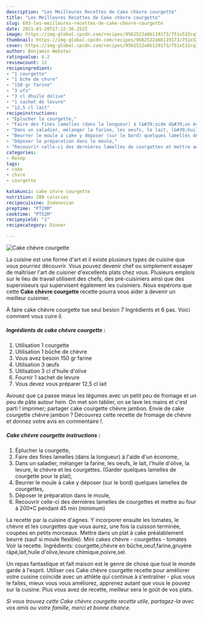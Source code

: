 ```yaml
---
description: "Les Meilleures Recettes de Cake chèvre courgette"
title: "Les Meilleures Recettes de Cake chèvre courgette"
slug: 693-les-meilleures-recettes-de-cake-chevre-courgette
date: 2021-01-20T17:12:36.252Z
image: https://img-global.cpcdn.com/recipes/9562522a6b119173/751x532cq70/cake-chevre-courgette-photo-principale-de-la-recette.jpg
thumbnail: https://img-global.cpcdn.com/recipes/9562522a6b119173/751x532cq70/cake-chevre-courgette-photo-principale-de-la-recette.jpg
cover: https://img-global.cpcdn.com/recipes/9562522a6b119173/751x532cq70/cake-chevre-courgette-photo-principale-de-la-recette.jpg
author: Benjamin Webster
ratingvalue: 4.2
reviewcount: 12
recipeingredient:
- "1 courgette"
- "1 bche de chvre"
- "150 gr farine"
- "3 ufs"
- "3 cl dhuile dolive"
- "1 sachet de levure"
- "12,5 cl lait"
recipeinstructions:
- "Éplucher la courgette,"
- "Faire des fines lamelles (dans la longueur) à l&#39;aide d&#39;un économe,"
- "Dans un saladier, mélanger la farine, les oeufs, le lait, l&#39;huile d&#39;olive, la levure, le chèvre et les courgettes. (Garder quelques lamelles de courgette pour le plat),"
- "Beurrer le moule à cake y déposer (sur le bord) quelques lamelles de courgettes,"
- "Déposer le préparation dans le moule,"
- "Recouvrir celle-ci des dernières lamelles de courgettes et mettre au four à 200•C pendant 45 min (minimum)"
categories:
- Resep
tags:
- cake
- chvre
- courgette

katakunci: cake chvre courgette 
nutrition: 289 calories
recipecuisine: Indonesian
preptime: "PT19M"
cooktime: "PT52M"
recipeyield: "1"
recipecategory: Dinner

---
```



![Cake chèvre courgette](https://img-global.cpcdn.com/recipes/9562522a6b119173/751x532cq70/cake-chevre-courgette-photo-principale-de-la-recette.jpg)

La cuisine est une forme d'art et il existe plusieurs types de cuisine que vous pourriez découvrir. Vous pouvez devenir chef ou simplement essayer de maîtriser l'art de cuisiner d'excellents plats chez vous. Plusieurs emplois sur le lieu de travail utilisent des chefs, des pré-cuisiniers ainsi que des superviseurs qui supervisent également les cuisiniers. Nous espérons que cette <strong> Cake chèvre courgette </strong> recette pourra vous aider à devenir un meilleur cuisinier.

<!--inarticleads1-->

À faire cake chèvre courgette tue seul besion 7 Ingrédients et 6 pas. Voici comment vous cuire il.

##### Ingrédients de cake chèvre courgette :

1. Utilisation 1 courgette
1. Utilisation 1 bûche de chèvre
1. Vous avez besoin 150 gr farine
1. Utilisation 3 œufs
1. Utilisation 3 cl d&#39;huile d&#39;olive
1. Fournir 1 sachet de levure
1. Vous devez vous préparer 12,5 cl lait


Avouez que ça passe mieux les légumes avec un petit peu de fromage et un peu de pâte autour hein. On met son tablier, on se lave les mains et c&#39;est parti ! imprimer; partager cake courgette chèvre jambon. Envie de cake courgette chèvre jambon ? Découvrez cette recette de fromage de chèvre et donnez votre avis en commentaire !. 

<!--inarticleads2-->

##### Cake chèvre courgette instructions :

1. Éplucher la courgette,
1. Faire des fines lamelles (dans la longueur) à l&#39;aide d&#39;un économe,
1. Dans un saladier, mélanger la farine, les oeufs, le lait, l&#39;huile d&#39;olive, la levure, le chèvre et les courgettes. (Garder quelques lamelles de courgette pour le plat),
1. Beurrer le moule à cake y déposer (sur le bord) quelques lamelles de courgettes,
1. Déposer le préparation dans le moule,
1. Recouvrir celle-ci des dernières lamelles de courgettes et mettre au four à 200•C pendant 45 min (minimum)


La recette par la cuisine d&#39;agnes. Y incorporer ensuite les tomates, le chèvre et les courgettes que vous aurez, une fois la cuisson terminée, coupées en petits morceaux. Mettre dans un plat à cake préalablement beurré (sauf si moule flexible). Mini cakes chèvre - courgettes - tomates Voir la recette. Ingrédients: courgette,chèvre en bûche,oeuf,farine,gruyère râpé,lait,huile d&#39;olive,levure chimique,poivre,sel. 

<!--inarticleads1-->

<p>
Un repas fantastique et fait maison est le genre de chose que tout le monde garde à l'esprit. Utiliser ces Cake chèvre courgette recette pour améliorer votre cuisine coïncide avec un athlète qui continue à s'entraîner - plus vous le faites, mieux vous vous améliorez, apprenez autant que vous le pouvez sur la cuisine. Plus vous avez de recette, meilleur sera le goût de vos plats.
</p>

<p>
<i>Si vous trouvez cette Cake chèvre courgette recette utile, partagez-la avec vos amis ou votre famille, merci et bonne chance.</i>
</p>
